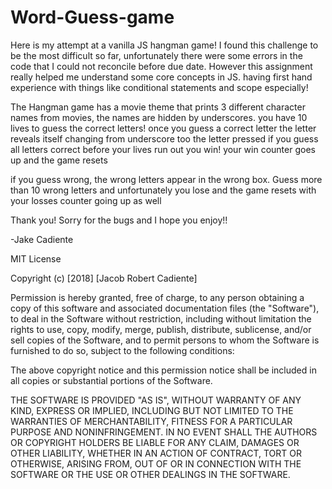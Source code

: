 # Word-Guess-game

Here is my attempt at a vanilla JS hangman game!
I found this challenge to be the most difficult so far, unfortunately
there were some errors in the code that I could not reconcile before due date.
However this assignment really helped me understand some core concepts in JS.
having first hand experience with things like conditional statements and scope especially!


The Hangman game has a movie theme that prints 3 different character names from movies,
the names are hidden by underscores.
you have 10 lives to guess the correct letters! once you guess a correct letter
the letter reveals itself changing from underscore too the letter pressed
if you guess all letters correct before your lives run out you win!
your win counter goes up and the game resets

if you guess wrong, the wrong letters appear in the wrong box. Guess more than 10 wrong letters
and unfortunately you lose and the game resets with your losses counter going up as well

Thank you! Sorry for the bugs and I hope you enjoy!!

-Jake Cadiente



MIT License

Copyright (c) [2018] [Jacob Robert Cadiente]

Permission is hereby granted, free of charge, to any person obtaining a copy
of this software and associated documentation files (the "Software"), to deal
in the Software without restriction, including without limitation the rights
to use, copy, modify, merge, publish, distribute, sublicense, and/or sell
copies of the Software, and to permit persons to whom the Software is
furnished to do so, subject to the following conditions:

The above copyright notice and this permission notice shall be included in all
copies or substantial portions of the Software.

THE SOFTWARE IS PROVIDED "AS IS", WITHOUT WARRANTY OF ANY KIND, EXPRESS OR
IMPLIED, INCLUDING BUT NOT LIMITED TO THE WARRANTIES OF MERCHANTABILITY,
FITNESS FOR A PARTICULAR PURPOSE AND NONINFRINGEMENT. IN NO EVENT SHALL THE
AUTHORS OR COPYRIGHT HOLDERS BE LIABLE FOR ANY CLAIM, DAMAGES OR OTHER
LIABILITY, WHETHER IN AN ACTION OF CONTRACT, TORT OR OTHERWISE, ARISING FROM,
OUT OF OR IN CONNECTION WITH THE SOFTWARE OR THE USE OR OTHER DEALINGS IN THE
SOFTWARE.